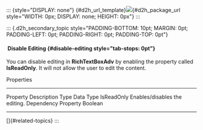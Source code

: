 ::: {style="DISPLAY: none"}
[](ms-xhelp:///?Id=d2h_url_template){#d2h_url_template}![](!package_url!){#d2h_package_url style="WIDTH: 0px; DISPLAY: none; HEIGHT: 0px"}
:::

::: {.d2h_secondary_topic style="PADDING-BOTTOM: 10pt; MARGIN: 0pt; PADDING-LEFT: 0pt; PADDING-RIGHT: 0pt; PADDING-TOP: 0pt"}
####  Disable Editing {#disable-editing style="tab-stops: 0pt"}

You can disable editing in **RichTextBoxAdv** by enabling the property called **IsReadOnly**. It will not allow the user to edit the content.

Properties

  ------------ ------------------------------- --------------------- -----------
  Property     Description                     Type                  Data Type
  IsReadOnly   Enables/disables the editing.   Dependency Property   Boolean
  ------------ ------------------------------- --------------------- -----------

[]{#related-topics}
:::

